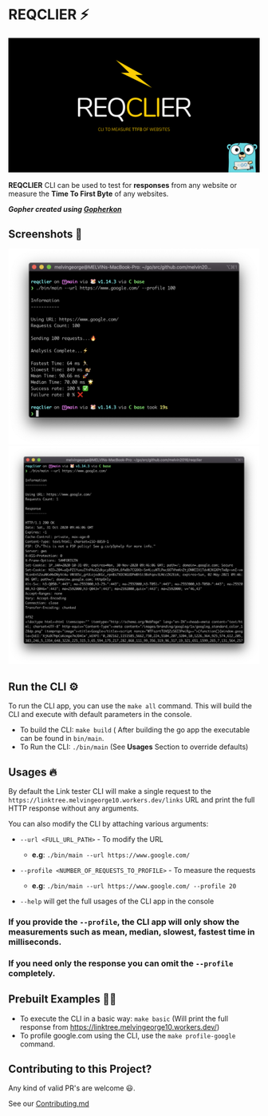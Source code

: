 # REQCLIER ⚡️

![REQCLIER Logo](/assets/logo/REQCLIER.png)

**REQCLIER** CLI can be used to test for **responses** from any website or measure the **Time To First Byte** of any websites.

___Gopher created using [Gopherkon](https://quasilyte.dev/gopherkon/)___

## **Screenshots** 📸

![screenshot_1](/assets/screenshots/Screenshot_1.png)
![screenshot_2](/assets/screenshots/Screenshot_2.png)

## Run the CLI ⚙️

To run the CLI app, you can use the `make all` command. This will build the CLI and execute with default parameters in the console.

- To build the CLI: `make build` ( After building the go app the executable can be found in `bin/main`.
- To Run the CLI: `./bin/main` (See **Usages** Section to override defaults)

## Usages 🔥

By default the Link tester CLI will make a single request to the `https://linktree.melvingeorge10.workers.dev/links` URL and print the full HTTP response without any arguments.

You can also modify the CLI by attaching various arguments:

- `--url <FULL_URL_PATH>` - To modify the URL

  - **e.g**: `./bin/main --url https://www.google.com/`

- `--profile <NUMBER_OF_REQUESTS_TO_PROFILE>` - To measure the requests

  - **e.g**: `./bin/main --url https://www.google.com/ --profile 20`

- `--help` will get the full usages of the CLI app in the console

### If you provide the `--profile`, the CLI app will only show the measurements such as mean, median, slowest, fastest time in milliseconds.

### If you need only the response you can omit the `--profile` completely.

## Prebuilt Examples ✍🏻

- To execute the CLI in a basic way: `make basic` (Will print the full response from https://linktree.melvingeorge10.workers.dev/)
- To profile google.com using the CLI, use the `make profile-google` command.

## Contributing to this Project?

Any kind of valid PR's are welcome 😃.

See our [Contributing.md](./contributing.md)
